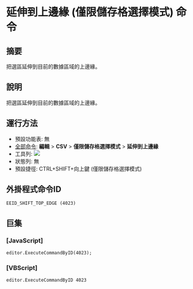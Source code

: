 # 延伸到上邊緣 (僅限儲存格選擇模式) 命令

## 摘要

把選區延伸到目前的數據區域的上邊緣。

## 說明

把選區延伸到目前的數據區域的上邊緣。

## 運行方法

- 預設功能表: 無
- [全部命令](../tools/all_commands): **編輯** \> **CSV** \> **僅限儲存格選擇模式** \> **延伸到上邊緣**
- 工具列: ![](../../images/cell_selection_mode..png)
- 狀態列: 無
- 預設捷徑: CTRL+SHIFT+向上鍵 (僅限儲存格選擇模式)

## 外掛程式命令ID

```
EEID_SHIFT_TOP_EDGE (4023)
```

## 巨集

### \[JavaScript\]

```
editor.ExecuteCommandByID(4023);
```

### \[VBScript\]

```
editor.ExecuteCommandByID 4023
```
